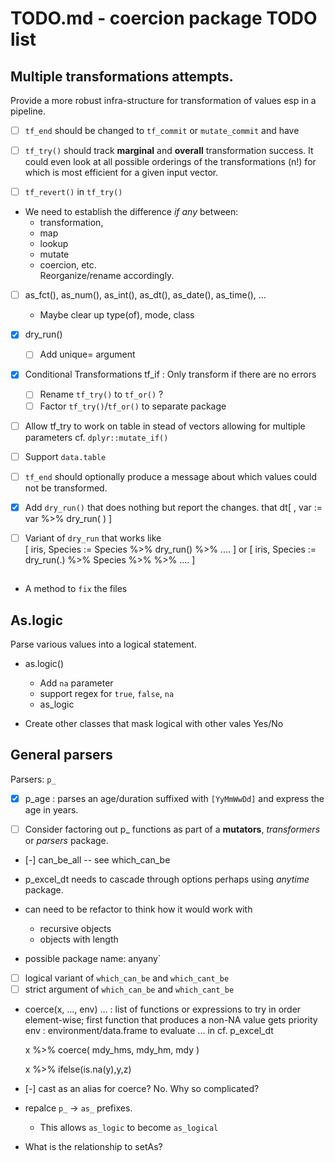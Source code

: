 # TODO.md - coercion package TODO list 

## Multiple transformations attempts.

Provide a more robust infra-structure for transformation of values esp
in a pipeline.

 - [ ] `tf_end` should be changed to `tf_commit` or `mutate_commit`
       and have 


 - [ ] `tf_try()` should track **marginal** and **overall** transformation
       success. It could even look at all possible orderings of the 
       transformations (n!) for which is most efficient for a given 
       input vector.

 - [ ] `tf_revert()`  in `tf_try()` 
 - We need to establish the difference *if any* between: 
    - transformation, 
    - map
    - lookup
    - mutate 
    - coercion, etc.  
   Reorganize/rename accordingly.

 - [ ] as_fct(), as_num(), as_int(), as_dt(), as_date(), as_time(), ...
   - Maybe clear up type(of), mode, class
 
 - [x] dry_run()
   - [ ] Add unique= argument
 
 - [x] Conditional Transformations
       tf_if : Only transform if there are no errors
   - [ ] Rename `tf_try()` to `tf_or()` ? 
   - [ ] Factor `tf_try()`/`tf_or()` to separate package

 - [ ] Allow tf_try to work on table in stead of vectors allowing for
   multiple parameters cf. `dplyr::mutate_if()`
 
 - [ ] Support `data.table`
 
 - [ ] `tf_end` should optionally produce a message about which values 
       could not be transformed.
    
 - [x] Add `dry_run()` that does nothing but report the changes.
       that 
       dt[ , var := var %>% dry_run( ) ]
       
 - [ ] Variant of `dry_run` that works like  
       [ iris, Species :=  Species %>% dry_run() %>%  .... ] or 
       [ iris, Species :=  dry_run(.) %>% Species %>% %>%  .... ] 
 
##  

 - A method to `fix` the files
 
 
## As.logic

Parse various values into a logical statement. 

 - as.logic() 
   - Add `na` parameter
   - support regex for `true`, `false`, `na` 
   - as_logic
   
 - Create other classes that mask logical with other vales Yes/No
   

## General parsers 

Parsers: `p_`

- [x] p_age : parses an age/duration suffixed with `[YyMmWwDd]` and express the age in years.

 - [ ] Consider factoring out p_ functions as part of a **mutators**, *transformers* or 
       *parsers* package.

 - [-] can_be_all -- see which_can_be

 - p_excel_dt needs to cascade through options perhaps using *anytime* package.
 - can need to be refactor to think how it would work with  
   - recursive objects
   - objects with length
 - possible package name: anyany`
 
 - [ ] logical variant of `which_can_be` and `which_cant_be`
 - [ ] strict argument of `which_can_be` and `which_cant_be`

 - coerce(x, ..., env)
   ... : list of functions or expressions to try in order element-wise; first 
         function that produces a non-NA value gets priority
   env : environment/data.frame to evaluate ... in
   cf. p_excel_dt
   
   x %>% coerce( mdy_hms, mdy_hm, mdy )
    
   x %>% ifelse(is.na(y),y,z)   
   
 - [-] cast as an alias for coerce? No. Why so complicated?

 - repalce `p_` -> `as_` prefixes.
   - This allows `as_logic` to become `as_logical`
   
 - What is the relationship to setAs? 
  


